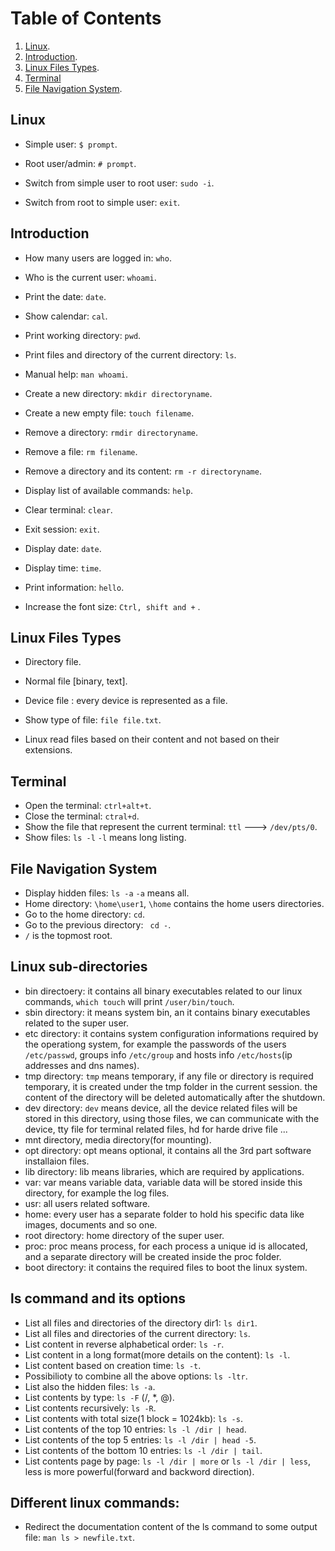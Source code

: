 
# Table of Contents
1. [Linux](##Linux).
2. [Introduction](##Introduction).
3. [Linux Files Types](##Linux_Files_Types).
4. [Terminal](##Terminal)
5. [File Navigation System](##File_Navigation_System).

## Linux
- Simple user: ```$ prompt```.

- Root user/admin: ```# prompt```.

- Switch from simple user to root user: ```sudo -i```.

- Switch from root to simple user:  ```exit```.

## Introduction
- How many users are logged in: ```who```.

- Who is the current user: ```whoami```.

- Print the date: ```date```.

- Show calendar: ```cal```.

- Print working directory: ```pwd```.

- Print files and directory of the current directory: ```ls```.

- Manual help: ```man whoami```.

- Create a new directory: ```mkdir directoryname```.

- Create a new empty file: ```touch filename```.

- Remove a directory: ```rmdir directoryname```.

- Remove a file: ```rm filename```.

- Remove a directory and its content: ```rm -r directoryname```.

- Display list of available commands: ```help```.

- Clear terminal: ```clear```.

- Exit session: ```exit```.

- Display date: ```date```.

- Display time: ```time```.

- Print information: ```hello```.

- Increase the font size: ```Ctrl, shift and +``` .


## Linux Files Types
- Directory file.
- Normal file [binary, text].
- Device file : every device is represented as a file.

- Show type of file: ```file file.txt```.

- Linux read files based on their content and not based on their extensions.


## Terminal
- Open the terminal: ```ctrl+alt+t```.
- Close the terminal: ```ctral+d```.
- Show the file that represent the current terminal: ```ttl``` ---> ```/dev/pts/0```.
- Show files: ```ls -l``` ```-l```  means long listing.


## File Navigation System

- Display hidden files: ```ls -a```  ```-a``` means all.
- Home directory: ```\home\user1```, ```\home``` contains the home users directories.
- Go to the home directory: ``` cd ```.
- Go to the previous directory: ``` cd -```.
- ```/``` is the topmost root.

## Linux sub-directories

- bin directoery: it contains all binary executables related to our linux commands, ```which touch``` will print ```/user/bin/touch```.
- sbin directory: it means system bin, an it contains binary executables related to the super user. 
- etc directory: it contains system configuration informations required by the operationg system, for example the passwords of the users ```/etc/passwd```, groups info ```/etc/group``` and hosts info ```/etc/hosts```(ip addresses and dns names).
- tmp directory: ```tmp``` means temporary, if any file or directory is required temporary, it is created under the tmp folder in the current session. the content of the directory will be deleted automatically after the shutdown.
- dev directory: ```dev``` means device, all the device related files will be stored in this directory, using those files, we can communicate with the device, tty file for terminal related files, hd for harde drive file ...
- mnt directory, media directory(for mounting).
- opt directory: opt means optional, it contains all the 3rd part software installaion files.
- lib directory: lib means libraries, which are required by applications.
- var: var means variable data, variable data will be stored inside this directory, for example the log files. 
- usr: all users related software.
- home: every user has a separate folder to hold his specific data like images, documents and so one.
- root directory: home directory of the super user.
- proc: proc means process, for each process a unique id is allocated, and a separate directory will be created inside the proc folder.
- boot directory: it contains the required files to boot the linux system.

## ls command and its options

- List all files and directories of the directory dir1: ```ls dir1```.
- List all files and directories of the current directory: ```ls```.
- List content in reverse alphabetical order: ```ls -r```.
- List content in a long format(more details on the content): ```ls -l```.
- List content based on creation time: ```ls -t```.
- Possibilioty to combine all the above options: ```ls -ltr```.
- List also the hidden files: ```ls -a```.
- List contents by type: ```ls -F``` (/, *, @).
- List contents recursively: ```ls -R```.
- List contents with total size(1 block = 1024kb): ```ls -s```.
- List contents of the top 10 entries: ```ls -l /dir | head```.
- List contents of the top 5 entries: ```ls -l /dir | head -5```.
- List contents of the bottom 10 entries: ```ls -l /dir | tail```.
- List contents page by page: ```ls -l /dir | more``` or ```ls -l /dir | less```, less is more powerful(forward and backword direction).

## Different linux commands:

- Redirect the documentation content of the ls command to some output file:  ```man ls > newfile.txt```.

